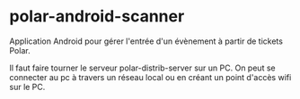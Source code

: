 polar-android-scanner
===================

Application Android pour gérer l'entrée d'un évènement à partir de tickets Polar.

Il faut faire tourner le serveur polar-distrib-server sur un PC.
On peut se connecter au pc à travers un réseau local ou en créant un point d'accès wifi sur le PC.

